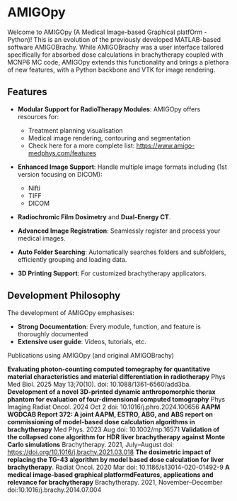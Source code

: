 # AMIGOpy

Welcome to AMIGOpy (A Medical Image-based Graphical platfOrm - Python)! This is an evolution of the previously developed MATLAB-based software AMIGOBrachy. While AMIGOBrachy was a user interface tailored specifically for absorbed dose calculations in brachytherapy coupled with MCNP6 MC code, AMIGOpy extends this functionality and brings a plethora of new features, with a Python backbone and VTK for image rendering.

## Features

- **Modular Support for RadioTherapy Modules**: AMIGOpy offers resources for:
  - Treatment planning visualisation
  - Medical image rendering, contouring and segmentation
  - Check here for a more complete list: https://www.amigo-medphys.com/features
    
- **Enhanced Image Support**: Handle multiple image formats including (1st version focusing on DICOM):
  - Nifti
  - TIFF
  - DICOM
    
- **Radiochromic Film Dosimetry** and **Dual-Energy CT**.
- **Advanced Image Registration**: Seamlessly register and process your medical images.
- **Auto Folder Searching**: Automatically searches folders and subfolders, efficiently grouping and loading data.
- **3D Printing Support**: For customized brachytherapy applicators.

  
## Development Philosophy

The development of AMIGOpy emphasises:

- **Strong Documentation**: Every module, function, and feature is thoroughly documented
- **Extensive user guide**: Videos, tutorials, etc.
  
Publications using AMIGOpy (and original AMIGOBrachy)

**Evaluating photon-counting computed tomography for quantitative material characteristics and material differentiation in radiotherapy** Phys Med Biol. 2025 May 13;70(10). doi: 10.1088/1361-6560/add3ba.
**Development of a novel 3D-printed dynamic anthropomorphic thorax phantom for evaluation of four-dimensional computed tomography** Phys Imaging Radiat Oncol. 2024 Oct 2 doi: 10.1016/j.phro.2024.100656
**AAPM WGDCAB Report 372: A joint AAPM, ESTRO, ABG, and ABS report on commissioning of model-based dose calculation algorithms in brachytherapy** Med Phys. 2023 Aug doi: 10.1002/mp.16571
**Validation of the collapsed cone algorithm for HDR liver brachytherapy against Monte Carlo simulations**  Brachytherapy. 2021, July–August doi: https://doi.org/10.1016/j.brachy.2021.03.018
**The dosimetric impact of replacing the TG-43 algorithm by model based dose calculation for liver brachytherapy**. Radiat Oncol. 2020 Mar doi: 10.1186/s13014-020-01492-9 
**A medical image-based graphical platformdFeatures, applications and relevance for brachytherapy** Brachytherapy. 2021, November–December doi:10.1016/j.brachy.2014.07.004 
